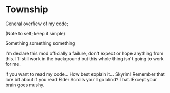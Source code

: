 # Township

General overfiew of my code;

(Note to self; keep it simple)


Something something something


I'm declare this mod officially a failure, don't expect or hope anything from this.
I'll still work in the background but this whole thing isn't going to work for me.


if you want to read my code...
How best explain it...
Skyrim!
Remember that lore bit about if you read Elder Scrolls you'll go blind?
That.
Except your brain goes mushy.